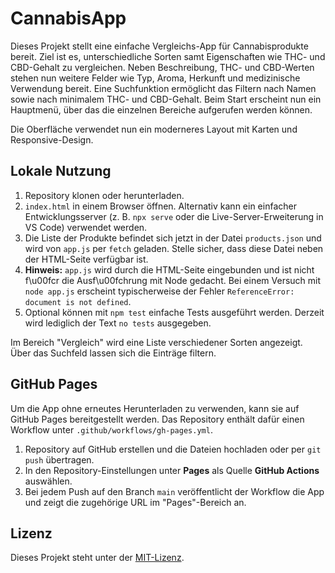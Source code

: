 # CannabisApp

Dieses Projekt stellt eine einfache Vergleichs-App für Cannabisprodukte bereit. Ziel ist es, unterschiedliche Sorten samt Eigenschaften wie THC- und CBD-Gehalt zu vergleichen. Neben Beschreibung, THC- und CBD-Werten stehen nun weitere Felder wie Typ, Aroma, Herkunft und medizinische Verwendung bereit. Eine Suchfunktion ermöglicht das Filtern nach Namen sowie nach minimalem THC- und CBD-Gehalt. Beim Start erscheint nun ein Hauptmenü, über das die einzelnen Bereiche aufgerufen werden können.

Die Oberfläche verwendet nun ein moderneres Layout mit Karten und Responsive-Design.

## Lokale Nutzung

1. Repository klonen oder herunterladen.
2. `index.html` in einem Browser öffnen. Alternativ kann ein einfacher
   Entwicklungsserver (z. B. `npx serve` oder die Live-Server-Erweiterung in VS Code)
   verwendet werden.
3. Die Liste der Produkte befindet sich jetzt in der Datei `products.json` und
   wird von `app.js` per `fetch` geladen. Stelle sicher, dass diese Datei neben
   der HTML-Seite verfügbar ist.
4. **Hinweis:** `app.js` wird durch die HTML-Seite eingebunden und ist nicht f\u00fcr
   die Ausf\u00fchrung mit Node gedacht. Bei einem Versuch mit `node app.js` erscheint
   typischerweise der Fehler `ReferenceError: document is not defined`.
4. Optional können mit `npm test` einfache Tests ausgeführt werden. Derzeit
   wird lediglich der Text `no tests` ausgegeben.

Im Bereich "Vergleich" wird eine Liste verschiedener Sorten angezeigt. Über das
Suchfeld lassen sich die Einträge filtern.

## GitHub Pages

Um die App ohne erneutes Herunterladen zu verwenden, kann sie auf GitHub Pages
bereitgestellt werden. Das Repository enthält dafür einen Workflow unter
`.github/workflows/gh-pages.yml`.

1. Repository auf GitHub erstellen und die Dateien hochladen oder per `git push`
   übertragen.
2. In den Repository-Einstellungen unter **Pages** als Quelle **GitHub Actions**
   auswählen.
3. Bei jedem Push auf den Branch `main` veröffentlicht der Workflow die App und
   zeigt die zugehörige URL im "Pages"-Bereich an.

## Lizenz

Dieses Projekt steht unter der [MIT-Lizenz](LICENSE).
